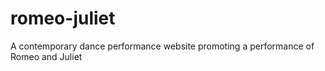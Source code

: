 # romeo-juliet
A contemporary dance performance website promoting a performance of Romeo and Juliet
